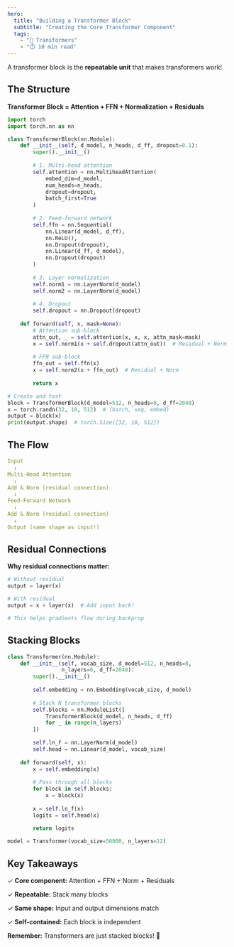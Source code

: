 ```yaml
---
hero:
  title: "Building a Transformer Block"
  subtitle: "Creating the Core Transformer Component"
  tags:
    - "🤖 Transformers"
    - "⏱️ 10 min read"
---
```


A transformer block is the **repeatable unit** that makes transformers work!

## The Structure

**Transformer Block = Attention + FFN + Normalization + Residuals**

```python
import torch
import torch.nn as nn

class TransformerBlock(nn.Module):
    def __init__(self, d_model, n_heads, d_ff, dropout=0.1):
        super().__init__()
        
        # 1. Multi-head attention
        self.attention = nn.MultiheadAttention(
            embed_dim=d_model,
            num_heads=n_heads,
            dropout=dropout,
            batch_first=True
        )
        
        # 2. Feed-forward network
        self.ffn = nn.Sequential(
            nn.Linear(d_model, d_ff),
            nn.ReLU(),
            nn.Dropout(dropout),
            nn.Linear(d_ff, d_model),
            nn.Dropout(dropout)
        )
        
        # 3. Layer normalization
        self.norm1 = nn.LayerNorm(d_model)
        self.norm2 = nn.LayerNorm(d_model)
        
        # 4. Dropout
        self.dropout = nn.Dropout(dropout)
    
    def forward(self, x, mask=None):
        # Attention sub-block
        attn_out, _ = self.attention(x, x, x, attn_mask=mask)
        x = self.norm1(x + self.dropout(attn_out))  # Residual + Norm
        
        # FFN sub-block
        ffn_out = self.ffn(x)
        x = self.norm2(x + ffn_out)  # Residual + Norm
        
        return x

# Create and test
block = TransformerBlock(d_model=512, n_heads=8, d_ff=2048)
x = torch.randn(32, 10, 512)  # (batch, seq, embed)
output = block(x)
print(output.shape)  # torch.Size([32, 10, 512])
```

## The Flow

```yaml
Input
  ↓
Multi-Head Attention
  ↓
Add & Norm (residual connection)
  ↓
Feed-Forward Network
  ↓
Add & Norm (residual connection)
  ↓
Output (same shape as input!)
```

## Residual Connections

**Why residual connections matter:**

```python
# Without residual
output = layer(x)

# With residual
output = x + layer(x)  # Add input back!

# This helps gradients flow during backprop
```

## Stacking Blocks

```python
class Transformer(nn.Module):
    def __init__(self, vocab_size, d_model=512, n_heads=8, 
                 n_layers=6, d_ff=2048):
        super().__init__()
        
        self.embedding = nn.Embedding(vocab_size, d_model)
        
        # Stack N transformer blocks
        self.blocks = nn.ModuleList([
            TransformerBlock(d_model, n_heads, d_ff)
            for _ in range(n_layers)
        ])
        
        self.ln_f = nn.LayerNorm(d_model)
        self.head = nn.Linear(d_model, vocab_size)
    
    def forward(self, x):
        x = self.embedding(x)
        
        # Pass through all blocks
        for block in self.blocks:
            x = block(x)
        
        x = self.ln_f(x)
        logits = self.head(x)
        
        return logits

model = Transformer(vocab_size=50000, n_layers=12)
```

## Key Takeaways

✓ **Core component:** Attention + FFN + Norm + Residuals

✓ **Repeatable:** Stack many blocks

✓ **Same shape:** Input and output dimensions match

✓ **Self-contained:** Each block is independent

**Remember:** Transformers are just stacked blocks! 🎉
